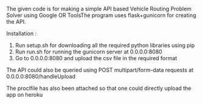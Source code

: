 The given code is for making a simple API based Vehicle Routing Problem Solver using Google OR ToolsThe program uses flask+gunicorn for creating the API.

Installation :
1) Run setup.sh for downloading all the required python libraries using pip 
2) Run run.sh for running the gunicorn server at 0.0.0.0:8080
3) Go to 0.0.0.0:8080 and upload the csv file in the required format


The API could also be queried using POST multipart/form-data requests at 0.0.0.0:8080/handleUpload

The proclfile has also been attached so that one could directly upload the app on heroku 
